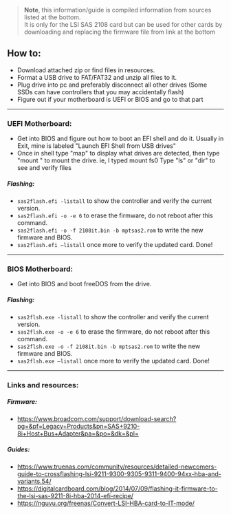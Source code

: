 > **Note**,
> this information/guide is compiled information from sources listed at the bottom.  
> It is only for the LSI SAS 2108 card but can be used for other cards by downloading and replacing the firmware file from link at the bottom

## How to:
* Download attached zip or find files in resources.
* Format a USB drive to FAT/FAT32 and unzip all files to it.
* Plug drive into pc and preferably disconnect all other drives (Some SSDs can have controllers that you may accidentally flash)
* Figure out if your motherboard is UEFI or BIOS and go to that part

----

### UEFI Motherboard:
* Get into BIOS and figure out how to boot an EFI shell and do it. Usually in Exit, mine is labeled "Launch EFI Shell from USB drives"
* Once in shell type "map" to display what drives are detected, then type "mount <yourdrive>" to mount the drive. ie, I typed mount fs0
Type "ls" or "dir" to see and verify files

##### Flashing:
* ```sas2flash.efi -listall``` to show the controller and verify the current version.
* ```sas2flash.efi -o -e 6``` to erase the firmware, do not reboot after this command.
* ```sas2flash.efi -o -f 2108it.bin -b mptsas2.rom``` to write the new firmware and BIOS.
* ```sas2flash.efi –listall``` once more to verify the updated card.
Done!

----
  
### BIOS Motherboard:
* Get into BIOS and boot freeDOS from the drive.

##### Flashing:
* ```sas2flsh.exe -listall``` to show the controller and verify the current version.
* ```sas2flsh.exe -o -e 6``` to erase the firmware, do not reboot after this command.
* ```sas2flsh.exe -o -f 2108it.bin -b mptsas2.rom``` to write the new firmware and BIOS.
* ```sas2flsh.exe –listall``` once more to verify the updated card.
Done!

----
  
### Links and resources:
##### Firmware: 
* https://www.broadcom.com/support/download-search?pg=&pf=Legacy+Products&pn=SAS+9210-8i+Host+Bus+Adapter&pa=&po=&dk=&pl=

##### Guides: 
* https://www.truenas.com/community/resources/detailed-newcomers-guide-to-crossflashing-lsi-9211-9300-9305-9311-9400-94xx-hba-and-variants.54/
* https://digitalcardboard.com/blog/2014/07/09/flashing-it-firmware-to-the-lsi-sas-9211-8i-hba-2014-efi-recipe/
* https://nguvu.org/freenas/Convert-LSI-HBA-card-to-IT-mode/
